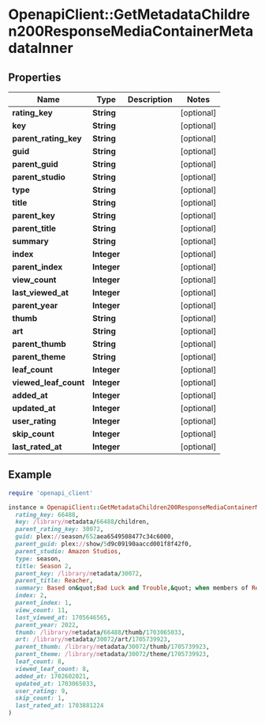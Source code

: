# OpenapiClient::GetMetadataChildren200ResponseMediaContainerMetadataInner

## Properties

| Name | Type | Description | Notes |
| ---- | ---- | ----------- | ----- |
| **rating_key** | **String** |  | [optional] |
| **key** | **String** |  | [optional] |
| **parent_rating_key** | **String** |  | [optional] |
| **guid** | **String** |  | [optional] |
| **parent_guid** | **String** |  | [optional] |
| **parent_studio** | **String** |  | [optional] |
| **type** | **String** |  | [optional] |
| **title** | **String** |  | [optional] |
| **parent_key** | **String** |  | [optional] |
| **parent_title** | **String** |  | [optional] |
| **summary** | **String** |  | [optional] |
| **index** | **Integer** |  | [optional] |
| **parent_index** | **Integer** |  | [optional] |
| **view_count** | **Integer** |  | [optional] |
| **last_viewed_at** | **Integer** |  | [optional] |
| **parent_year** | **Integer** |  | [optional] |
| **thumb** | **String** |  | [optional] |
| **art** | **String** |  | [optional] |
| **parent_thumb** | **String** |  | [optional] |
| **parent_theme** | **String** |  | [optional] |
| **leaf_count** | **Integer** |  | [optional] |
| **viewed_leaf_count** | **Integer** |  | [optional] |
| **added_at** | **Integer** |  | [optional] |
| **updated_at** | **Integer** |  | [optional] |
| **user_rating** | **Integer** |  | [optional] |
| **skip_count** | **Integer** |  | [optional] |
| **last_rated_at** | **Integer** |  | [optional] |

## Example

```ruby
require 'openapi_client'

instance = OpenapiClient::GetMetadataChildren200ResponseMediaContainerMetadataInner.new(
  rating_key: 66488,
  key: /library/metadata/66488/children,
  parent_rating_key: 30072,
  guid: plex://season/652aea6549508477c34c6000,
  parent_guid: plex://show/5d9c09190aaccd001f8f42f0,
  parent_studio: Amazon Studios,
  type: season,
  title: Season 2,
  parent_key: /library/metadata/30072,
  parent_title: Reacher,
  summary: Based on&quot;Bad Luck and Trouble,&quot; when members of Reacher&#39;s old military unit start turning up dead, Reacher has just one thing on his mind—revenge.,
  index: 2,
  parent_index: 1,
  view_count: 11,
  last_viewed_at: 1705646565,
  parent_year: 2022,
  thumb: /library/metadata/66488/thumb/1703065033,
  art: /library/metadata/30072/art/1705739923,
  parent_thumb: /library/metadata/30072/thumb/1705739923,
  parent_theme: /library/metadata/30072/theme/1705739923,
  leaf_count: 8,
  viewed_leaf_count: 8,
  added_at: 1702602021,
  updated_at: 1703065033,
  user_rating: 9,
  skip_count: 1,
  last_rated_at: 1703881224
)
```

